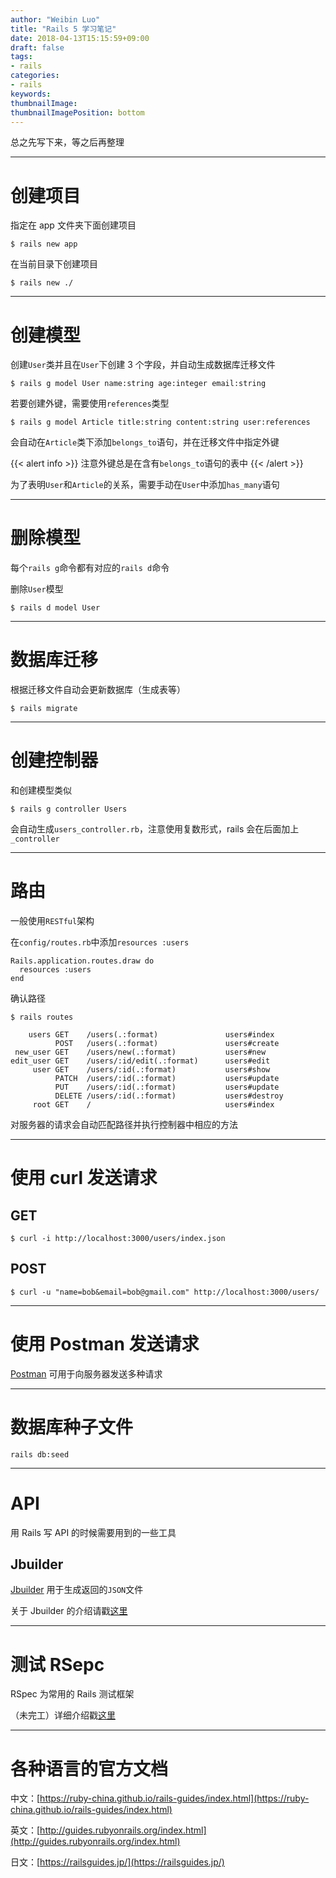 ```yaml
---
author: "Weibin Luo"
title: "Rails 5 学习笔记"
date: 2018-04-13T15:15:59+09:00
draft: false
tags:
- rails
categories:
- rails
keywords:
thumbnailImage:
thumbnailImagePosition: bottom
---
```


总之先写下来，等之后再整理
<!--more-->

---

# 创建项目

指定在 app 文件夹下面创建项目

```
$ rails new app
```

在当前目录下创建项目

```
$ rails new ./
```

---

# 创建模型

创建`User`类并且在`User`下创建 3 个字段，并自动生成数据库迁移文件
```
$ rails g model User name:string age:integer email:string
```

若要创建外键，需要使用`references`类型
```
$ rails g model Article title:string content:string user:references
```
会自动在`Article`类下添加`belongs_to`语句，并在迁移文件中指定外键

{{< alert info >}}
注意外键总是在含有`belongs_to`语句的表中
{{< /alert >}}

为了表明`User`和`Article`的关系，需要手动在`User`中添加`has_many`语句

---

# 删除模型

每个`rails g`命令都有对应的`rails d`命令

删除`User`模型
```
$ rails d model User
```

---

# 数据库迁移

根据迁移文件自动会更新数据库（生成表等）
```
$ rails migrate
```

---

# 创建控制器

和创建模型类似

```
$ rails g controller Users
```
会自动生成`users_controller.rb`，注意使用复数形式，rails 会在后面加上`_controller`

---

# 路由

一般使用`RESTful`架构

在`config/routes.rb`中添加`resources :users`
```
Rails.application.routes.draw do
  resources :users
end
```

确认路径
```
$ rails routes

    users GET    /users(.:format)               users#index
          POST   /users(.:format)               users#create
 new_user GET    /users/new(.:format)           users#new
edit_user GET    /users/:id/edit(.:format)      users#edit
     user GET    /users/:id(.:format)           users#show
          PATCH  /users/:id(.:format)           users#update
          PUT    /users/:id(.:format)           users#update
          DELETE /users/:id(.:format)           users#destroy
     root GET    /                              users#index
```
对服务器的请求会自动匹配路径并执行控制器中相应的方法

---

# 使用 curl 发送请求

## GET

```
$ curl -i http://localhost:3000/users/index.json
```
## POST

```
$ curl -u "name=bob&email=bob@gmail.com" http://localhost:3000/users/
```

---

# 使用 Postman 发送请求

[Postman](https://www.getpostman.com/) 可用于向服务器发送多种请求

---

# 数据库种子文件

```
rails db:seed
```

---

# API

用 Rails 写 API 的时候需要用到的一些工具


## Jbuilder

[Jbuilder](https://github.com/rails/jbuilder#jbuilder) 用于生成返回的`JSON`文件

关于 Jbuilder 的介绍请戳[这里](https://amabel.github.io/2018/04/rails-jbuilder-%E7%9A%84%E5%9F%BA%E7%A1%80%E7%94%A8%E6%B3%95/)



---

# 测试 RSepc

RSpec 为常用的 Rails 测试框架

（未完工）详细介绍戳[这里](https://amabel.github.io/2018/04/rspec_basic/)

---

# 各种语言的官方文档

中文：[https://ruby-china.github.io/rails-guides/index.html](https://ruby-china.github.io/rails-guides/index.html)

英文：[http://guides.rubyonrails.org/index.html](http://guides.rubyonrails.org/index.html)

日文：[https://railsguides.jp/](https://railsguides.jp/)
